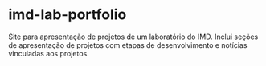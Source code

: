 # imd-lab-portfolio
Site para apresentação de projetos de um laboratório do IMD. Inclui seções de apresentação de projetos com etapas de desenvolvimento e notícias vinculadas aos projetos.
